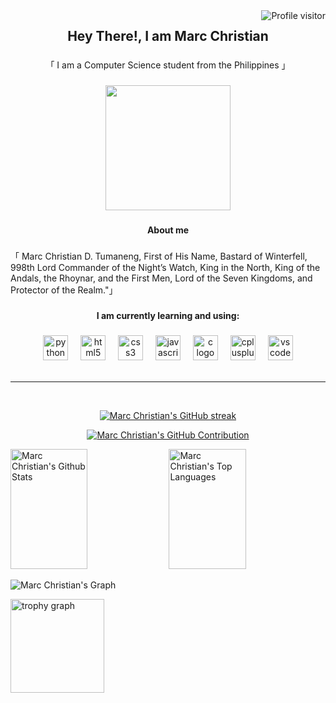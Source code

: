 <a href="https://komarev.com/ghpvc/?username=mirkorio">
  <img align="right" src="https://komarev.com/ghpvc/?username=mirkorio&label=Visitors&color=0e75b6&style=flat" alt="Profile visitor" />
</a>
<h2 align="center">Hey There!, I am Marc Christian</h2>

###

<p align="center">「 I am a Computer Science student from the Philippines 」</p>

###

<div align="center">
  <img height="200" src="https://user-images.githubusercontent.com/74038190/212284136-03988914-d899-44b4-b1d9-4eeccf656e44.gif"  />
</div>

###

<h4 align="center">About me</h4>

###

<p align="left">「  Marc Christian D. Tumaneng, First of His Name, Bastard of Winterfell, 998th Lord Commander of the Night’s Watch, King in the North, King of the Andals, the Rhoynar, and the First Men, Lord of the Seven Kingdoms, and Protector of the Realm."」</p>

###

<h4 align="center">I am currently learning and using:</h4>

###

<div align="center">
  <img src="https://cdn.jsdelivr.net/gh/devicons/devicon/icons/python/python-original.svg" height="40" alt="python logo"  />
  <img width="12" />
  <img src="https://cdn.jsdelivr.net/gh/devicons/devicon/icons/html5/html5-original.svg" height="40" alt="html5 logo"  />
  <img width="12" />
  <img src="https://cdn.jsdelivr.net/gh/devicons/devicon/icons/css3/css3-original.svg" height="40" alt="css3 logo"  />
  <img width="12" />
  <img src="https://cdn.jsdelivr.net/gh/devicons/devicon/icons/javascript/javascript-original.svg" height="40" alt="javascript logo"  />
  <img width="12" />
  <img src="https://cdn.jsdelivr.net/gh/devicons/devicon/icons/c/c-original.svg" height="40" alt="c logo"  />
  <img width="12" />
  <img src="https://cdn.jsdelivr.net/gh/devicons/devicon/icons/cplusplus/cplusplus-original.svg" height="40" alt="cplusplus logo"  />
  <img width="12" />
  <img src="https://cdn.jsdelivr.net/gh/devicons/devicon/icons/vscode/vscode-original.svg" height="40" alt="vscode logo"  />
</div>



 <!-- 
## Top Open Source -
[![Project1](https://github-readme-stats.vercel.app/api/pin/?username=mirkorio&repo=project1&border_color=7F3FBF&bg_color=0D1117&title_color=C9D1D9&text_color=8B949E&icon_color=7F3FBF)](https://github.com/mirkorio/project1)
[![Project2](https://github-readme-stats.vercel.app/api/pin/?username=mirkorio&repo=project2&border_color=7F3FBF&bg_color=0D1117&title_color=C9D1D9&text_color=8B949E&icon_color=7F3FBF)](https://github.com/mirkorio/project2)
[![Project3](https://github-readme-stats.vercel.app/api/pin/?username=mirkorio&repo=project3&border_color=7F3FBF&bg_color=0D1117&title_color=C9D1D9&text_color=8B949E&icon_color=7F3FBF)](https://github.com/mirkorio/project3)
[![Project4](https://github-readme-stats.vercel.app/api/pin/?username=mirkorio&repo=project4&border_color=7F3FBF&bg_color=0D1117&title_color=C9D1D9&text_color=8B949E&icon_color=7F3FBF)](https://github.com/mirkorio/project4) 

<p align="left">
  <a href="https://github.com/mirkorio?tab=repositories" target="_blank"><img alt="All Repositories" title="All Repositories" src="https://img.shields.io/badge/-All%20Repos-2962FF?style=for-the-badge&logo=koding&logoColor=white"/></a>
</p>
 -->
<br/>
<hr/>
<br/>
<p align="center">
  <a href="https://github.com/mirkorio">
    <img src="https://github-readme-streak-stats.herokuapp.com/?user=mirkorio&theme=github-dark&border=24292E&background=24292E" alt="Marc Christian's GitHub streak"/>
  </a>
</p>

<p align="center">
  <a href="https://github.com/mirkorio">
    <img src="https://github-profile-summary-cards.vercel.app/api/cards/profile-details?username=mirkorio&theme=github_dark" alt="Marc Christian's GitHub Contribution"/>
  </a>
</p>

<a> 
    <a href="https://github.com/mirkorio"><img alt="Marc Christian's Github Stats" src="https://denvercoder1-github-readme-stats.vercel.app/api?username=mirkorio&show_icons=true&count_private=true&theme=github_dark&border_color=24292E&bg_color=24292E&title_color=FFFFFF&icon_color=79B8FF" height="192px" width="49.5%"/></a>
  <a href="https://github.com/mirkorio"><img alt="Marc Christian's Top Languages" src="https://denvercoder1-github-readme-stats.vercel.app/api/top-langs/?username=mirkorio&langs_count=8&layout=compact&theme=github_dark&border_color=24292E&bg_color=24292E&title_color=FFFFFF&icon_color=79B8FF" height="192px" width="49.5%"/></a>
  <br/>
</a>

![Marc Christian's Graph](https://github-readme-activity-graph.vercel.app/graph?username=mirkorio&custom_title=Marc%20Christian's%20GitHub%20Activity%20Graph&bg_color=24292E&color=79B8FF&line=79B8FF&point=79B8FF&area_color=FFFFFF&title_color=FFFFFF&area=true)

<img src="https://github-profile-trophy.vercel.app?username=mirkorio&theme=darkhub&column=-1&row=1&margin-w=8&margin-h=8&no-bg=false&no-frame=false&order=4" height="150" alt="trophy graph" />




